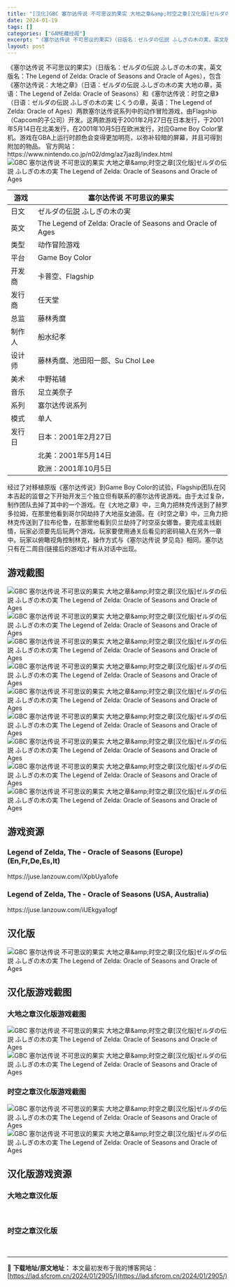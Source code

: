 ```yaml
---
title: "[汉化]GBC 塞尔达传说 不可思议的果实 大地之章&amp;时空之章[汉化版]ゼルダの伝説 ふしぎの木の実 The Legend of Zelda: Oracle of Seasons and Oracle of Ages 免费下载"
date: 2024-01-19
tags: []
categories: ["GAME藏经阁"]
excerpt: "《塞尔达传说 不可思议的果实》（日版名：ゼルダの伝説 ふしぎの木の実，英文版名：The Legend of Zelda: Oracle of Seasons and Oracle of Ages），包含《塞尔达传说：大地之章》（日语：ゼルダの伝説 ふしぎの木の実 大地の章，英语：The Legend&hellip;"
layout: post
---
```


<div></div>
《塞尔达传说 不可思议的果实》（日版名：ゼルダの伝説 ふしぎの木の実，英文版名：The Legend of Zelda: Oracle of Seasons and Oracle of Ages），包含《塞尔达传说：大地之章》（日语：ゼルダの伝説 ふしぎの木の実 大地の章，英语：The Legend of Zelda: Oracle of Seasons）和《塞尔达传说：时空之章》（日语：ゼルダの伝説 ふしぎの木の実 じくうの章，英语：The Legend of Zelda: Oracle of Ages）两款塞尔达传说系列中的动作冒险游戏，由Flagship（Capcom的子公司）开发。这两款游戏于2001年2月27日在日本发行，于2001年5月14日在北美发行，在2001年10月5日在欧洲发行，对应Game Boy Color掌机。游戏在GBA上运行时颜色会变得更加明亮，以弥补较暗的屏幕，并且可得到附加的物品。
官方网站：https://www.nintendo.co.jp/n02/dmg/az7jaz8j/index.html

<img style="display: block; margin-left: auto; margin-right: auto;" title="塞尔达传说 不可思议的果实" src="https://lad.sfcrom.cn/wp-content/uploads/2024/01/20240118_65a8cf4d991c8.jpg" alt="GBC 塞尔达传说 不可思议的果实 大地之章&amp;amp;时空之章[汉化版]ゼルダの伝説 ふしぎの木の実 The Legend of Zelda: Oracle of Seasons and Oracle of Ages" />
<table>
<thead>
<tr>
<th>游戏</th>
<th>塞尔达传说 不可思议的果实</th>
</tr>
</thead>
<tbody>
<tr>
<td>日文</td>
<td>ゼルダの伝説 ふしぎの木の実</td>
</tr>
<tr>
<td>英文</td>
<td>The Legend of Zelda: Oracle of Seasons and Oracle of Ages</td>
</tr>
<tr>
<td>类型</td>
<td>动作冒险游戏</td>
</tr>
<tr>
<td>平台</td>
<td>Game Boy Color</td>
</tr>
<tr>
<td>开发商</td>
<td>卡普空、Flagship</td>
</tr>
<tr>
<td>发行商</td>
<td>任天堂</td>
</tr>
<tr>
<td>总监</td>
<td>藤林秀麿</td>
</tr>
<tr>
<td>制作人</td>
<td>船水纪孝</td>
</tr>
<tr>
<td>设计师</td>
<td>藤林秀麿、池田阳一郎、Su Chol Lee</td>
</tr>
<tr>
<td>美术</td>
<td>中野祐辅</td>
</tr>
<tr>
<td>音乐</td>
<td>足立美奈子</td>
</tr>
<tr>
<td>系列</td>
<td>塞尔达传说系列</td>
</tr>
<tr>
<td>模式</td>
<td>单人</td>
</tr>
<tr>
<td>发行日</td>
<td>日本：2001年2月27日</td>
</tr>
<tr>
<td></td>
<td>北美：2001年5月14日</td>
</tr>
<tr>
<td></td>
<td>欧洲：2001年10月5日</td>
</tr>
</tbody>
</table>
经过了对移植原版《塞尔达传说》到Game Boy Color的试验，Flagship团队在冈本吉起的监督之下开始开发三个独立但有联系的塞尔达传说游戏。由于太过复杂，制作团队去掉了其中的一个游戏。在《大地之章》中，三角力把林克传送到了赫罗多拉姆，在那里他看到哥尔冈劫持了大地巫女迪茵。在《时空之章》中，三角力把林克传送到了拉布伦鲁，在那里他看到贝兰劫持了时空巫女娜鲁。要完成主线剧情，玩家必须要先后玩两个游戏。玩家要使用通关后看见的密码输入在另外一章中。玩家以俯瞰视角控制林克，操作方式与《塞尔达传说 梦见岛》相同。塞尔达只有在二周目(链接后的游戏)才有从对话中出现。

<a name="ci_title0"></a>
<h2>游戏截图</h2>
<img style="display: block; margin-left: auto; margin-right: auto;" title="GBC 塞尔达传说 不可思议的果实游戏截图" src="https://lad.sfcrom.cn/wp-content/uploads/2024/01/20240118_65a8cf4dbb072.jpg" alt="GBC 塞尔达传说 不可思议的果实 大地之章&amp;amp;时空之章[汉化版]ゼルダの伝説 ふしぎの木の実 The Legend of Zelda: Oracle of Seasons and Oracle of Ages" />
<img style="display: block; margin-left: auto; margin-right: auto;" title="GBC 塞尔达传说 不可思议的果实游戏截图" src="https://lad.sfcrom.cn/wp-content/uploads/2024/01/20240118_65a8cf4dee12e.jpg" alt="GBC 塞尔达传说 不可思议的果实 大地之章&amp;amp;时空之章[汉化版]ゼルダの伝説 ふしぎの木の実 The Legend of Zelda: Oracle of Seasons and Oracle of Ages" />
<img style="display: block; margin-left: auto; margin-right: auto;" title="GBC 塞尔达传说 不可思议的果实游戏截图" src="https://lad.sfcrom.cn/wp-content/uploads/2024/01/20240118_65a8cf4e19c23.jpg" alt="GBC 塞尔达传说 不可思议的果实 大地之章&amp;amp;时空之章[汉化版]ゼルダの伝説 ふしぎの木の実 The Legend of Zelda: Oracle of Seasons and Oracle of Ages" />
<img style="display: block; margin-left: auto; margin-right: auto;" title="GBC 塞尔达传说 不可思议的果实游戏截图" src="https://lad.sfcrom.cn/wp-content/uploads/2024/01/20240118_65a8cf4e399f7.jpg" alt="GBC 塞尔达传说 不可思议的果实 大地之章&amp;amp;时空之章[汉化版]ゼルダの伝説 ふしぎの木の実 The Legend of Zelda: Oracle of Seasons and Oracle of Ages" />
<img style="display: block; margin-left: auto; margin-right: auto;" title="GBC 塞尔达传说 不可思议的果实游戏截图" src="https://lad.sfcrom.cn/wp-content/uploads/2024/01/20240118_65a8cf4e9055f.jpg" alt="GBC 塞尔达传说 不可思议的果实 大地之章&amp;amp;时空之章[汉化版]ゼルダの伝説 ふしぎの木の実 The Legend of Zelda: Oracle of Seasons and Oracle of Ages" />
<img style="display: block; margin-left: auto; margin-right: auto;" title="GBC 塞尔达传说 不可思议的果实游戏截图" src="https://lad.sfcrom.cn/wp-content/uploads/2024/01/20240118_65a8cf4eaa60c.jpg" alt="GBC 塞尔达传说 不可思议的果实 大地之章&amp;amp;时空之章[汉化版]ゼルダの伝説 ふしぎの木の実 The Legend of Zelda: Oracle of Seasons and Oracle of Ages" />
<img style="display: block; margin-left: auto; margin-right: auto;" title="GBC 塞尔达传说 不可思议的果实游戏截图" src="https://lad.sfcrom.cn/wp-content/uploads/2024/01/20240118_65a8cf4ec6314.jpg" alt="GBC 塞尔达传说 不可思议的果实 大地之章&amp;amp;时空之章[汉化版]ゼルダの伝説 ふしぎの木の実 The Legend of Zelda: Oracle of Seasons and Oracle of Ages" />
<img style="display: block; margin-left: auto; margin-right: auto;" title="GBC 塞尔达传说 不可思议的果实游戏截图" src="https://lad.sfcrom.cn/wp-content/uploads/2024/01/20240118_65a8cf4f2eba8.jpg" alt="GBC 塞尔达传说 不可思议的果实 大地之章&amp;amp;时空之章[汉化版]ゼルダの伝説 ふしぎの木の実 The Legend of Zelda: Oracle of Seasons and Oracle of Ages" />
<img style="display: block; margin-left: auto; margin-right: auto;" title="GBC 塞尔达传说 不可思议的果实游戏截图" src="https://lad.sfcrom.cn/wp-content/uploads/2024/01/20240118_65a8cf4f4a0aa.jpg" alt="GBC 塞尔达传说 不可思议的果实 大地之章&amp;amp;时空之章[汉化版]ゼルダの伝説 ふしぎの木の実 The Legend of Zelda: Oracle of Seasons and Oracle of Ages" />

<a name="ci_title1"></a>
<h2>游戏资源</h2>
<a name="ci_title2"></a>
<h3>Legend of Zelda, The - Oracle of Seasons (Europe) (En,Fr,De,Es,It)</h3>
https://juse.lanzouw.com/iXpbUya1ofe

<a name="ci_title3"></a>
<h3>Legend of Zelda, The - Oracle of Seasons (USA, Australia)</h3>
https://juse.lanzouw.com/iUEkgya1ogf

<a name="ci_title4"></a>
<h2>汉化版</h2>
<img style="display: block; margin-left: auto; margin-right: auto;" title="时空之章汉化版游戏封面" src="https://lad.sfcrom.cn/wp-content/uploads/2024/01/20240118_65a8cf4f68be0.jpg" alt="GBC 塞尔达传说 不可思议的果实 大地之章&amp;amp;时空之章[汉化版]ゼルダの伝説 ふしぎの木の実 The Legend of Zelda: Oracle of Seasons and Oracle of Ages" />

<a name="ci_title5"></a>
<h2>汉化版游戏截图</h2>
<a name="ci_title6"></a>
<h3>大地之章汉化版游戏截图</h3>
<img style="display: block; margin-left: auto; margin-right: auto;" title="大地之章汉化版游戏截图" src="https://lad.sfcrom.cn/wp-content/uploads/2024/01/20240118_65a8cf4f85cbd.jpg" alt="GBC 塞尔达传说 不可思议的果实 大地之章&amp;amp;时空之章[汉化版]ゼルダの伝説 ふしぎの木の実 The Legend of Zelda: Oracle of Seasons and Oracle of Ages" />
<img style="display: block; margin-left: auto; margin-right: auto;" title="大地之章汉化版游戏截图" src="https://lad.sfcrom.cn/wp-content/uploads/2024/01/20240118_65a8cf4fa719f.jpg" alt="GBC 塞尔达传说 不可思议的果实 大地之章&amp;amp;时空之章[汉化版]ゼルダの伝説 ふしぎの木の実 The Legend of Zelda: Oracle of Seasons and Oracle of Ages" />

<a name="ci_title7"></a>
<h3>时空之章汉化版游戏截图</h3>
<img style="display: block; margin-left: auto; margin-right: auto;" title="时空之章汉化版游戏截图" src="https://lad.sfcrom.cn/wp-content/uploads/2024/01/20240118_65a8cf4fcfdbd.jpg" alt="GBC 塞尔达传说 不可思议的果实 大地之章&amp;amp;时空之章[汉化版]ゼルダの伝説 ふしぎの木の実 The Legend of Zelda: Oracle of Seasons and Oracle of Ages" />
<img style="display: block; margin-left: auto; margin-right: auto;" title="时空之章汉化版游戏截图" src="https://lad.sfcrom.cn/wp-content/uploads/2024/01/20240118_65a8cf4ff2507.jpg" alt="GBC 塞尔达传说 不可思议的果实 大地之章&amp;amp;时空之章[汉化版]ゼルダの伝説 ふしぎの木の実 The Legend of Zelda: Oracle of Seasons and Oracle of Ages" />

<a name="ci_title8"></a>
<h2>汉化版游戏资源</h2>
<a name="ci_title9"></a>
<h3>大地之章汉化版</h3>
<span style="color: #ffffff;">https://juse.lanzouw.com/iuHjEya3puh</span>

<a name="ci_title10"></a>
<h3>时空之章汉化版</h3>
<span style="color: #ffffff;">https://juse.lanzouw.com/iLTGhya3ptg</span>

---
📖 **下载地址/原文地址：** 本文最初发布于我的博客网站：[https://lad.sfcrom.cn/2024/01/2905/](https://lad.sfcrom.cn/2024/01/2905/)
